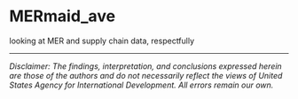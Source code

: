 # MERmaid_ave
looking at MER and supply chain data, respectfully

---

*Disclaimer: The findings, interpretation, and conclusions expressed herein are those of the authors and do not necessarily reflect the views of United States Agency for International Development. All errors remain our own.*